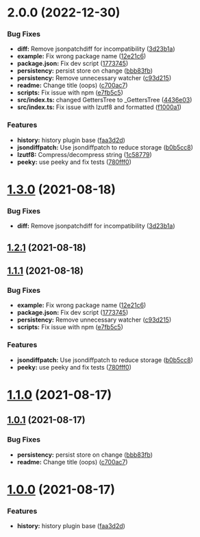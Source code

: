 # 2.0.0 (2022-12-30)


### Bug Fixes

* **diff:** Remove jsonpatchdiff for incompatibility ([3d23b1a](https://github.com/yassilah/pinia-plugin-history/commit/3d23b1a741be068665f57530cdfdf1fbc77d8939))
* **example:** Fix wrong package name ([12e21c6](https://github.com/yassilah/pinia-plugin-history/commit/12e21c635238da44d9ae8879d7e0e4d043ac214e))
* **package.json:** Fix dev script ([1773745](https://github.com/yassilah/pinia-plugin-history/commit/17737452bae1ded86f19eea54876b95096243094))
* **persistency:** persist store on change ([bbb83fb](https://github.com/yassilah/pinia-plugin-history/commit/bbb83fb750f530df43a322fa3b123ad0ab3d44c7))
* **persistency:** Remove unnecessary watcher ([c93d215](https://github.com/yassilah/pinia-plugin-history/commit/c93d215d01d60e8bb3bd5cb9edc71142885225dd))
* **readme:** Change title (oops) ([c700ac7](https://github.com/yassilah/pinia-plugin-history/commit/c700ac7045c5e784869e256534acf3ac546c76ec))
* **scripts:** Fix issue with npm ([e7fb5c5](https://github.com/yassilah/pinia-plugin-history/commit/e7fb5c569de43b09c8a84f84baca417f5d889cd9))
* **src/index.ts:** changed GettersTree to _GettersTree ([4436e03](https://github.com/yassilah/pinia-plugin-history/commit/4436e03a16aa1e166dfd71862faadc63dcfbb970))
* **src/index.ts:** Fix issue with lzutf8 and formatted ([f1000a1](https://github.com/yassilah/pinia-plugin-history/commit/f1000a1485cf3fcf32c129088eb625ed88b82ff7))


### Features

* **history:** history plugin base ([faa3d2d](https://github.com/yassilah/pinia-plugin-history/commit/faa3d2dcf0b618042a620abe0a9cb6bcef717bdc))
* **jsondiffpatch:** Use jsondiffpatch to reduce storage ([b0b5cc8](https://github.com/yassilah/pinia-plugin-history/commit/b0b5cc82693e9dcd7979edcd64162e63664e4218))
* **lzutf8:** Compress/decompress string ([1c58779](https://github.com/yassilah/pinia-plugin-history/commit/1c58779a57ee293155c9aec6515693a22972d281))
* **peeky:** use peeky and fix tests ([780fff0](https://github.com/yassilah/pinia-plugin-history/commit/780fff039859b792014d0ea505e1c6acd28275d0))



# [1.3.0](https://github.com/yassilah/pinia-plugin-history/compare/v1.2.1...v1.3.0) (2021-08-18)


### Bug Fixes

* **diff:** Remove jsonpatchdiff for incompatibility ([3d23b1a](https://github.com/yassilah/pinia-plugin-history/commit/3d23b1a741be068665f57530cdfdf1fbc77d8939))



## [1.2.1](https://github.com/yassilah/pinia-plugin-history/compare/v1.2.0...v1.2.1) (2021-08-18)





## [1.1.1](https://github.com/yassilah/pinia-plugin-history/compare/v1.1.0...v1.1.1) (2021-08-18)


### Bug Fixes

* **example:** Fix wrong package name ([12e21c6](https://github.com/yassilah/pinia-plugin-history/commit/12e21c635238da44d9ae8879d7e0e4d043ac214e))
* **package.json:** Fix dev script ([1773745](https://github.com/yassilah/pinia-plugin-history/commit/17737452bae1ded86f19eea54876b95096243094))
* **persistency:** Remove unnecessary watcher ([c93d215](https://github.com/yassilah/pinia-plugin-history/commit/c93d215d01d60e8bb3bd5cb9edc71142885225dd))
* **scripts:** Fix issue with npm ([e7fb5c5](https://github.com/yassilah/pinia-plugin-history/commit/e7fb5c569de43b09c8a84f84baca417f5d889cd9))


### Features

* **jsondiffpatch:** Use jsondiffpatch to reduce storage ([b0b5cc8](https://github.com/yassilah/pinia-plugin-history/commit/b0b5cc82693e9dcd7979edcd64162e63664e4218))
* **peeky:** use peeky and fix tests ([780fff0](https://github.com/yassilah/pinia-plugin-history/commit/780fff039859b792014d0ea505e1c6acd28275d0))



# [1.1.0](https://github.com/yassilah/pinia-plugin-history/compare/v1.0.1...v1.1.0) (2021-08-17)



## [1.0.1](https://github.com/yassilah/pinia-plugin-history/compare/v1.0.2...v1.0.1) (2021-08-17)




### Bug Fixes

* **persistency:** persist store on change ([bbb83fb](https://github.com/yassilah/pinia-plugin-history/commit/bbb83fb750f530df43a322fa3b123ad0ab3d44c7))
* **readme:** Change title (oops) ([c700ac7](https://github.com/yassilah/pinia-plugin-history/commit/c700ac7045c5e784869e256534acf3ac546c76ec))



# [1.0.0](https://github.com/yassilah/pinia-plugin-history/compare/v0.0.2...v1.0.0) (2021-08-17)


### Features

* **history:** history plugin base ([faa3d2d](https://github.com/yassilah/pinia-plugin-history/commit/faa3d2dcf0b618042a620abe0a9cb6bcef717bdc))


